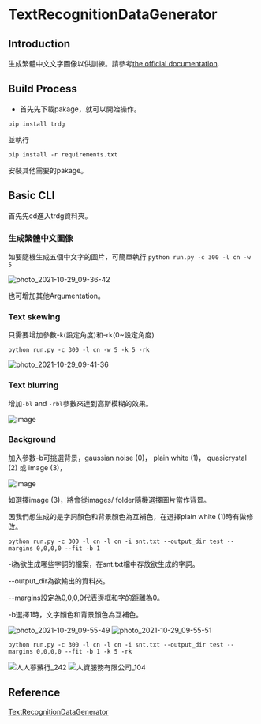 # TextRecognitionDataGenerator
## Introduction
生成繁體中文文字圖像以供訓練。請參考[the official documentation](https://textrecognitiondatagenerator.readthedocs.io/en/latest/index.html).

## Build Process
* 首先先下載pakage，就可以開始操作。

```pip install trdg```

並執行

```pip install -r requirements.txt```

安裝其他需要的pakage。
## Basic CLI
首先先cd進入trdg資料夾。
### 生成繁體中文圖像
如要隨機生成五個中文字的圖片，可簡單執行
```python run.py -c 300 -l cn -w 5```


![photo_2021-10-29_09-36-42](https://user-images.githubusercontent.com/62441311/139358891-81b9a986-00e5-45c0-a79d-78b2e656a006.jpg)

也可增加其他Argumentation。

### Text skewing
只需要增加參數-k(設定角度)和-rk(0~設定角度)

```python run.py -c 300 -l cn -w 5 -k 5 -rk```

![photo_2021-10-29_09-41-36](https://user-images.githubusercontent.com/62441311/139359291-d5e62179-94e1-49dc-b9c7-21aa4f8a790a.jpg)

### Text blurring
增加`-bl` and `-rbl`參數來達到高斯模糊的效果。

![image](https://user-images.githubusercontent.com/62441311/139361673-7c1b2987-eda1-406e-8bc4-6624943765aa.png)

### Background
加入參數-b可挑選背景，gaussian noise (0)， plain white (1)， quasicrystal (2) 或 image (3)，

![image](https://user-images.githubusercontent.com/62441311/139359986-752d81e8-92d2-46f1-b098-b10c26ff8b96.png)

如選擇image (3)，將會從images/ folder隨機選擇圖片當作背景。

因我們想生成的是字詞顏色和背景顏色為互補色，在選擇plain white (1)時有做修改。

```python run.py -c 300 -l cn -l cn -i snt.txt --output_dir test --margins 0,0,0,0 --fit -b 1```

-i為欲生成哪些字詞的檔案，在snt.txt檔中存放欲生成的字詞。

--output_dir為欲輸出的資料夾。

--margins設定為0,0,0,0代表邊框和字的距離為0。

-b選擇1時，文字顏色和背景顏色為互補色。

![photo_2021-10-29_09-55-49](https://user-images.githubusercontent.com/62441311/139360533-96237a0f-c0c8-4897-8994-430f79edb51c.jpg)
![photo_2021-10-29_09-55-51](https://user-images.githubusercontent.com/62441311/139360537-42555d6c-7dca-4a1e-8895-5145a41ffe0f.jpg)

```python run.py -c 300 -l cn -l cn -i snt.txt --output_dir test --margins 0,0,0,0 --fit -b 1 -k 5 -rk```

![人人蔘藥行_242](https://user-images.githubusercontent.com/62441311/139363851-eadd02d7-4265-4c6e-83a4-fcc9e6608255.jpg)
![人資服務有限公司_104](https://user-images.githubusercontent.com/62441311/139363859-2df77fd9-f7bb-4c34-be3d-e9719da4fa10.jpg)


## Reference
[TextRecognitionDataGenerator](https://github.com/Belval/TextRecognitionDataGenerator)

